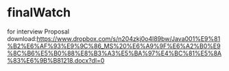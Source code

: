 # finalWatch
for interview
Proposal download:https://www.dropbox.com/s/n204zkj0o4l89bw/Java001%E9%81%B2%E6%AF%93%E9%9C%86_MS%20%E6%A9%9F%E6%A2%B0%E9%8C%B6%E5%B0%88%E8%B3%A3%E5%BA%97%E4%BC%81%E5%8A%83%E6%9B%B81218.docx?dl=0
